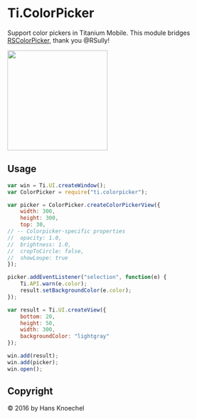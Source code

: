 # Ti.ColorPicker

Support color pickers in Titanium Mobile. This module bridges [RSColorPicker](https://github.com/RSully/RSColorPicker), thank you @RSully!

<img width="225" src="http://abload.de/img/colorpickerojjlu.png">

## Usage

```js
var win = Ti.UI.createWindow();
var ColorPicker = require("ti.colorpicker");

var picker = ColorPicker.createColorPickerView({
    width: 300,
    height: 300,
    top: 30,
// -- Colorpicker-specific properties
//  opacity: 1.0,
//  brightness: 1.0,
//  cropToCircle: false,
//  showLoupe: true
});

picker.addEventListener("selection", function(e) {
    Ti.API.warn(e.color);
    result.setBackgroundColor(e.color);
});

var result = Ti.UI.createView({
    bottom: 20,
    height: 50,
    width: 300,
    backgroundColor: "lightgray"
});

win.add(result);
win.add(picker);
win.open();
```

## Copyright

&copy; 2016 by Hans Knoechel